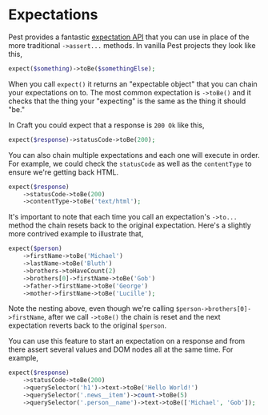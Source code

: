 # Expectations

Pest provides a fantastic [expectation API](https://pestphp.com/docs/expectations) that you can use in place of the more traditional `->assert...` methods. In vanilla Pest projects they look like this,

```php
expect($something)->toBe($somethingElse);
```

When you call `expect()` it returns an "expectable object" that you can chain your expectations on to. The most common expectation is `->toBe()` and it checks that the thing your "expecting" is the same as the thing it should "be."

In Craft you could expect that a response is `200 Ok` like this,

```php
expect($response)->statusCode->toBe(200);
```

You can also chain multiple expectations and each one will execute in order. For example, we could check the `statusCode` as well as the `contentType` to ensure we're getting back HTML.

```php
expect($response)
    ->statusCode->toBe(200)
    ->contentType->toBe('text/html');
```

It's important to note that each time you call an expectation's `->to...` method the chain resets back to the original expectation. Here's a slightly more contrived example to illustrate that,

```php
expect($person)
    ->firstName->toBe('Michael')
    ->lastName->toBe('Bluth')
    ->brothers->toHaveCount(2)
    ->brothers[0]->firstName->toBe('Gob')
    ->father->firstName->toBe('George')
    ->mother->firstName->toBe('Lucille');
```

Note the nesting above, even though we're calling `$person->brothers[0]->firstName`, after we call `->toBe()` the chain is reset and the next expectation reverts back to the original `$person`.

You can use this feature to start an expectation on a response and from there assert several values and DOM nodes all at the same time. For example,

```php
expect($response)
    ->statusCode->toBe(200)
    ->querySelector('h1')->text->toBe('Hello World!')
    ->querySelector('.news__item')->count->toBe(5)
    ->querySelector('.person__name')->text->toBe(['Michael', 'Gob']);
```
